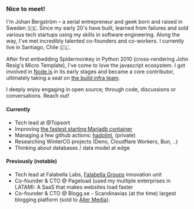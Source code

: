 ### Nice to meet!

I'm Johan Bergström – a serial entrepreneur and geek born and raised in Sweden 🇸🇪. Since my early 20's have built, learned from failures and sold various tech startups using my skills in software engineering. Along the way, I've met incredibly talented co-founders and co-workers. I currently live in Santiago, Chile 🇨🇱.

After first embedding Spidermonkey in Python 2010 (cross-rendering John Resig's Micro Template), I've come to love the javascript ecosystem. I got involved in [Node.js][nodejs] in its early stages and became a core contributor, ultimately taking a seat on [the build infra team][nodejs-build].

I deeply enjoy engaging in open source; through code, discussions or conversations. Reach out!

#### Currently

- Tech lead at @Topsort
- Improving [the fastest starting Mariadb container][mariadb-alpine]
- Managing a few github actions: [hadolint][hadolint], (private)
- Researching WinterCG projects (Deno, Cloudflare Workers, Bun, ..)
- Thinking about databases / data model at edge

#### Previously (notable)

- Tech lead at Falabella Labs, [Falabella Groups][falabella] innovation unit
- Co-founder & CTO @ Pageload (used my multiple enterprises in LATAM): A SaaS that makes websites load faster
- Co-founder & CTO @ Blogg.se - Scandinavias (at the time) largest blogging platform (sold to [Aller Media][aller]).

[nodejs]: https://nodejs.org
[nodejs-build]: https://github.com/nodejs/build
[habit-global]: https://github.com/habit-global
[mariadb-alpine]: https://github.com/jbergstroem/mariadb-alpine
[hadolint]: https://github.com/jbergstroem/hadolint-gh-action
[falabella]: https://investors.falabella.com/English/overview/default.aspx
[aller]: https://www.aller.se/koncern/

